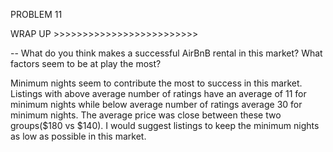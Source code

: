
PROBLEM 11 

 WRAP UP >>>>>>>>>>>>>>>>>>>>>>>>>

-- What do you think makes a successful AirBnB rental in this market? What factors seem to be at play the most?

Minimum nights seem to contribute the most to success in this market. Listings with above average  number of ratings have an average of 11 for minimum nights while below average number of ratings average 30 for minimum nights. The average price was close between these two groups($180 vs $140). I would suggest listings to keep the minimum nights as low as possible in this market.


